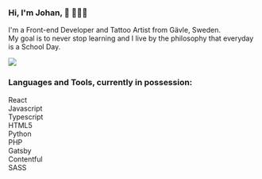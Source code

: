 ### Hi, I'm Johan, 👋 👨🏼‍💻
I'm a Front-end Developer and Tattoo Artist from Gävle, Sweden.  
My goal is to never stop learning and I live by the philosophy that everyday is a School Day.

![](https://komarev.com/ghpvc/?username=iohan&color=cd9b92&style=flat)

### Languages and Tools, currently in possession:

React  
Javascript  
Typescript  
HTML5  
Python  
PHP  
Gatsby  
Contentful  
SASS  

<!--
**iohan/iohan** is a ✨ _special_ ✨ repository because its `README.md` (this file) appears on your GitHub profile.

Here are some ideas to get you started:

- 🔭 I’m currently working on ...
- 🌱 I’m currently learning ...
- 👯 I’m looking to collaborate on ...
- 🤔 I’m looking for help with ...
- 💬 Ask me about ...
- 📫 How to reach me: ...
- 😄 Pronouns: ...
- ⚡ Fun fact: ...
-->
